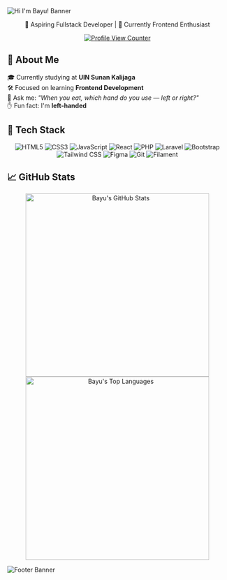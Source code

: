 <!-- Vintage Banner -->
<img src="https://capsule-render.vercel.app/api?type=waving&color=0:131842,25:E68369,50:ECCEAE,100:FBF6E2&height=200&section=header&text=Hi%20I'm%20Bayu!&fontSize=40&fontColor=FBF6E2&animation=fadeIn&font=Playball" alt="Hi I'm Bayu! Banner" />

<p align="center">🌟 Aspiring Fullstack Developer | 🎨 Currently Frontend Enthusiast</p>
<p align="center">
  <a href="https://visitcount.itsvg.in">
    <img src="https://komarev.com/ghpvc/?username=Wissasono11&label=Profile%20views&color=E68369&style=flat" alt="Profile View Counter"/>
  </a>
</p>


## 💼 About Me
🎓 Currently studying at **UIN Sunan Kalijaga**  
🛠️ Focused on learning **Frontend Development**  
🧐 Ask me: _"When you eat, which hand do you use — left or right?"_  
✋ Fun fact: I'm **left-handed**

## 🧰 Tech Stack

<div align="center">
  <img src="https://img.shields.io/badge/-E68369?style=flat&logo=html5&logoColor=FBF6E2&label=" alt="HTML5" />
  <img src="https://img.shields.io/badge/-ECCEAE?style=flat&logo=css3&logoColor=131842&label=" alt="CSS3" />
  <img src="https://img.shields.io/badge/-FBF6E2?style=flat&logo=javascript&logoColor=131842&label=" alt="JavaScript" />
  <img src="https://img.shields.io/badge/-E68369?style=flat&logo=react&logoColor=FBF6E2&label=" alt="React" />
  <img src="https://img.shields.io/badge/-ECCEAE?style=flat&logo=php&logoColor=131842&label=" alt="PHP" />
  <img src="https://img.shields.io/badge/-FBF6E2?style=flat&logo=laravel&logoColor=131842&label=" alt="Laravel" />
  <img src="https://img.shields.io/badge/-E68369?style=flat&logo=bootstrap&logoColor=FBF6E2&label=" alt="Bootstrap" />
  <img src="https://img.shields.io/badge/-ECCEAE?style=flat&logo=tailwindcss&logoColor=131842&label=" alt="Tailwind CSS" />
  <img src="https://img.shields.io/badge/-FBF6E2?style=flat&logo=figma&logoColor=131842&label=" alt="Figma" />
  <img src="https://img.shields.io/badge/-E68369?style=flat&logo=git&logoColor=FBF6E2&label=" alt="Git" />
  <img src="https://img.shields.io/badge/Filament-ECCEAE?style=flat&logoColor=131842&label=" alt="Filament" />
</div>


## 📈 GitHub Stats

<p align="center">
  <img src="https://github-readme-stats.vercel.app/api?username=Wissasono11&hide_border=false&include_all_commits=true&count_private=true&title_color=E68369&text_color=ECCEAE&icon_color=ECCEAE&bg_color=131842" width="420px" alt="Bayu's GitHub Stats" />
  <img src="https://github-readme-stats.vercel.app/api/top-langs/?username=Wissasono11&layout=compact&hide_border=false&include_all_commits=true&count_private=true&title_color=E68369&text_color=ECCEAE&icon_color=ECCEAE&bg_color=131842" width="420px" alt="Bayu's Top Languages" />
</p>

<img src="https://capsule-render.vercel.app/api?type=waving&color=0:131842,25:E68369,50:ECCEAE,100:FBF6E2&height=120&section=footer" alt="Footer Banner" />

